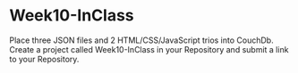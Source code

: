 Week10-InClass
==============

Place three JSON files and 2 HTML/CSS/JavaScript trios into CouchDb. Create
a project called Week10-InClass in your Repository and submit a link to 
your Repository.
